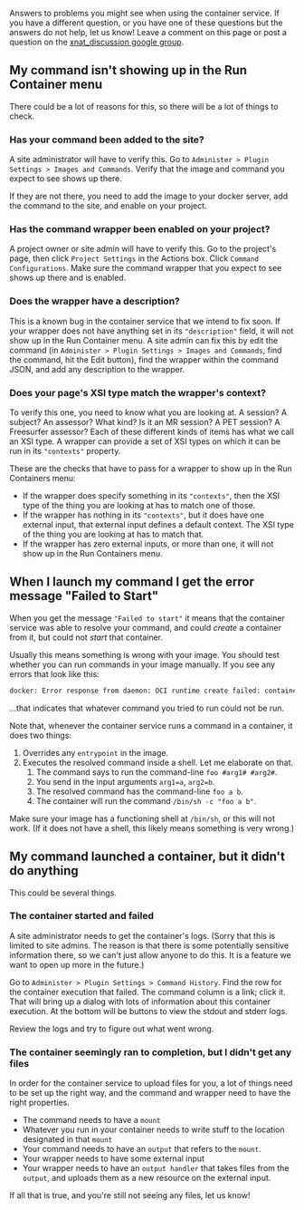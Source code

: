 <!-- id: 53674156 -->

Answers to problems you might see when using the container service. If you have a different question, or you have one of these questions but the answers do not help, let us know! Leave a comment on this page or post a question on the [xnat_discussion google group](https://groups.google.com/forum/#!forum/xnat_discussion).

## My command isn't showing up in the Run Container menu

There could be a lot of reasons for this, so there will be a lot of things to check.

### Has your command been added to the site?

A site administrator will have to verify this. Go to `Administer > Plugin Settings > Images and Commands`. Verify that the image and command you expect to see shows up there.

If they are not there, you need to add the image to your docker server, add the command to the site, and enable on your project.

### Has the command wrapper been enabled on your project?

A project owner or site admin will have to verify this. Go to the project's page, then click `Project Settings` in the Actions box. Click `Command Configurations`. Make sure the command wrapper that you expect to see shows up there and is enabled.

### Does the wrapper have a description?

This is a known bug in the container service that we intend to fix soon. If your wrapper does not have anything set in its `"description"` field, it will not show up in the Run Container menu. A site admin can fix this by edit the command (in `Administer > Plugin Settings > Images and Commands`, find the command, hit the Edit button), find the wrapper within the command JSON, and add any description to the wrapper.

### Does your page's XSI type match the wrapper's context?

To verify this one, you need to know what you are looking at. A session? A subject? An assessor? What kind? Is it an MR session? A PET session? A Freesurfer assessor? Each of these different kinds of items has what we call an XSI type. A wrapper can provide a set of XSI types on which it can be run in its `"contexts"` property.

These are the checks that have to pass for a wrapper to show up in the Run Containers menu:

* If the wrapper does specify something in its `"contexts"`, then the XSI type of the thing you are looking at has to match one of those.
* If the wrapper has nothing in its `"contexts"`, but it does have one external input, that external input defines a default context. The XSI type of the thing you are looking at has to match that.
* If the wrapper has zero external inputs, or more than one, it will not show up in the Run Containers menu.

## When I launch my command I get the error message "Failed to Start"

When you get the message `"Failed to start"` it means that the container service was able to resolve your command, and could _create_ a container from it, but could not _start_ that container.

Usually this means something is wrong with your image. You should test whether you can run commands in your image manually. If you see any errors that look like this:
```bash
docker: Error response from daemon: OCI runtime create failed: container_linux.go:295: starting container process caused "exec: \"foo\": executable file not found in $PATH": unknown.
```
...that indicates that whatever command you tried to run could not be run.

Note that, whenever the container service runs a command in a container, it does two things:

1. Overrides any `entrypoint` in the image.
2. Executes the resolved command inside a shell. Let me elaborate on that.
    1. The command says to run the command-line `foo #arg1# #arg2#`.
    2. You send in the input arguments `arg1=a`, `arg2=b`.
    3. The resolved command has the command-line `foo a b`.
    4. The container will run the command `/bin/sh -c "foo a b"`.

Make sure your image has a functioning shell at `/bin/sh`, or this will not work. (If it does not have a shell, this likely means something is very wrong.)

## My command launched a container, but it didn't do anything

This could be several things.

### The container started and failed

A site administrator needs to get the container's logs. (Sorry that this is limited to site admins. The reason is that there is some potentially sensitive information there, so we can't just allow anyone to do this. It is a feature we want to open up more in the future.)

Go to `Administer > Plugin Settings > Command History`. Find the row for the container execution that failed. The command column is a link; click it. That will bring up a dialog with lots of information about this container execution. At the bottom will be buttons to view the stdout and stderr logs.

Review the logs and try to figure out what went wrong.

### The container seemingly ran to completion, but I didn't get any files

In order for the container service to upload files for you, a lot of things need to be set up the right way, and the command and wrapper need to have the right properties.

* The command needs to have a `mount`
* Whatever you run in your container needs to write stuff to the location designated in that `mount`
* Your command needs to have an `output` that refers to the `mount`.
* Your wrapper needs to have some external input
* Your wrapper needs to have an `output handler` that takes files from the `output`, and uploads them as a new resource on the external input.

If all that is true, and you're still not seeing any files, let us know!
